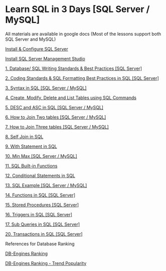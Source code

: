 # Learn SQL in 3 Days [SQL Server / MySQL]
All materials are available in google docs
(Most of the lessons support both SQL Server and MySQL)

[Install & Configure SQL Server](https://www.microsoft.com/en-us/sql-server/sql-server-downloads)

[Install SQL Server Management Studio](https://docs.microsoft.com/en-us/sql/ssms/download-sql-server-management-studio-ssms?view=sql-server-ver15)

[1. Database/ SQL Writing Standards & Best Practices [SQL Server]](https://docs.google.com/document/d/19KFb12PFvnvCchlJvmpYFQ2ZG_Y7yAbQV_w3Uigm3os/edit)

[2. Coding Standards & SQL Formatting Best Practices in SQL [SQL Server]](https://docs.google.com/document/d/1E8izhR904W0goZusIGvLCcKIiH4ZevdG6GCEOIqKTgg/edit)

[3. Syntax in SQL [SQL Server / MySQL]](https://docs.google.com/document/d/1weO_j7fpsPWV27rMB9_oecytd6gk_VTaFwaSKu7QrDI/edit#heading=h.rw0cnaan3ro7)

[4. Create, Modify, Delete and List Tables using SQL Commands](https://docs.google.com/document/d/1rt5CuOVzVkpd74ePmk7MbnR8dM1OykjmWbnekrNkXbI/edit#heading=h.y7jp32e8jgaf)

[5. DESC and ASC in SQL [SQL Server / MySQL]](https://docs.google.com/document/d/19AR-_RsKK8BM61d5MDhMthYPzO9jPCV5SLjB8Raom6M/edit)

[6. How to Join Two tables [SQL Server / MySQL]](https://docs.google.com/document/d/1hMVjj2EBMvk1zE0bcA5Mb0cdC6QXkqlo_gz2i_lo9w8/edit)

[7. How to Join Three tables [SQL Server / MySQL]](https://docs.google.com/document/d/1Rmua-w8L8Lk3cR-fs8ft8TEkg9VPZMhBd3u-iU-7OrI/edit)

[8. Self Join in SQL](https://docs.google.com/document/d/1BUbutUqejXvhm4Rylg1YipeLzfSM2X7KenMnSUKQz3A/edit#heading=h.jbfa5v2p6h25)

[9. With Statement in SQL](https://docs.google.com/document/d/1kMPSJf5J1q6ipE-A0ovhMeJA_u26AVD_IJ_LIh2qjwk/edit#heading=h.yo7sozfqzazg)

[10. Min Max [SQL Server / MySQL]](https://docs.google.com/document/d/13U2fS-OGMpkIiiu5QQq28lUoMzGitseXE2bcedNZ8tw/edit)

[11. SQL Built-in Functions](https://docs.google.com/document/d/1WLX48WSq7-2BXkgNP-gt0ISBp6-VmGYslGM79abZLgQ/edit#heading=h.m267p86dt09v)

[12. Conditional Statements in SQL](https://docs.google.com/document/d/1VKPgWzDl5MpVdqKVI-pjYo5qEYrWmKzP35V1-GJw_-M/edit#heading=h.lqhsnvltkikq)

[13. SQL Example [SQL Server / MySQL]](https://docs.google.com/document/d/1E8LnT6bB1XQlwINiz6-ym482kPwMgZ-HAEh1EY9xVbs/edit)

[14. Functions in SQL [SQL Server]](https://docs.google.com/document/d/1pLOwYKh9nczsf99VrMiw3KPCApAOCGX9YqzYrncO8CI/edit#heading=h.xn2iwv9fio66)

[15. Stored Procedures [SQL Server]](https://docs.google.com/document/d/1Nn9vFIDKcLyrrK9nXYpgWqQglx0qS8Sy3hmidI_3_R4/edit#heading=h.xn2iwv9fio66)

[16. Triggers in SQL [SQL Server]](https://docs.google.com/document/d/14nSVL9_glwykeQqDFs2CTwywk_lzz_H202ZAfiPmoxs/edit#heading=h.b648y4t8yuqa)

[17. Sub Queries in SQL [SQL Server]](https://docs.google.com/document/d/1pZogRU8TIl6qAipMXnZIafS7EkShl71f5x4TosIP3w0/edit#heading=h.qosr1jbkpsbs)

[20. Transactions in SQL [SQL Server]](https://docs.google.com/document/d/1eTbOwEw8iUeRzo-BUeCak5bi2z63gFNBKJ2MdcLVICg/edit#heading=h.1jc8ou7fr4xu)




References for Database Ranking

[DB-Engines Ranking](https://db-engines.com/en/ranking)

[DB-Engines Ranking - Trend Popularity](https://db-engines.com/en/ranking_trend)

